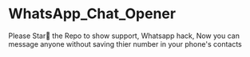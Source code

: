 # WhatsApp_Chat_Opener
Please Star🌟 the Repo to show support,
Whatsapp hack,
Now you can message anyone without saving thier number in your phone's contacts
